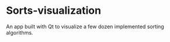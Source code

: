 # Sorts-visualization
An app built with Qt to visualize a few dozen implemented sorting algorithms.

